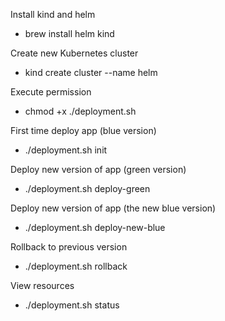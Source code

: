 Install kind and helm
- brew install helm kind

Create new Kubernetes cluster
- kind create cluster --name helm

Execute permission
- chmod +x ./deployment.sh

First time deploy app (blue version)
- ./deployment.sh init

Deploy new version of app (green version)
- ./deployment.sh deploy-green

Deploy new version of app (the new blue version)
- ./deployment.sh deploy-new-blue

Rollback to previous version
- ./deployment.sh rollback

View resources
- ./deployment.sh status